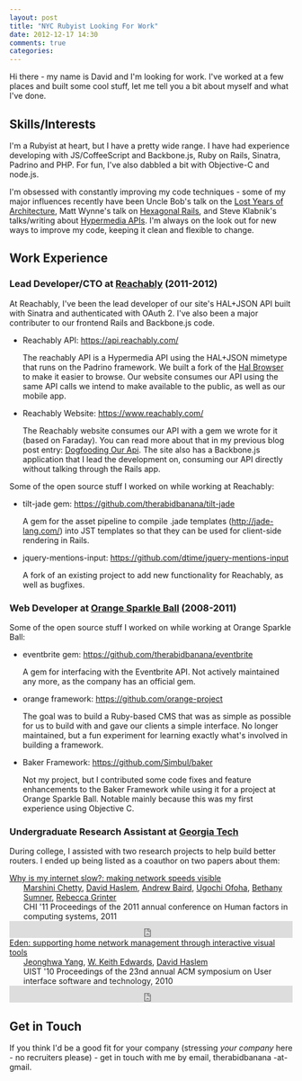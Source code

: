 ```yaml
---
layout: post
title: "NYC Rubyist Looking For Work"
date: 2012-12-17 14:30
comments: true
categories:
---
```


Hi there - my name is David and I'm looking for work. I've worked at a few
places and built some cool stuff, let me tell you a bit about myself and what
I've done.

## Skills/Interests

I'm a Rubyist at heart, but I have a pretty wide range. I have had experience
developing with JS/CoffeeScript and Backbone.js, Ruby on Rails, Sinatra,
Padrino and PHP. For fun, I've also dabbled a bit with Objective-C and node.js.

I'm obsessed with constantly improving my code techniques - some of my major
influences recently have been Uncle Bob's talk on the [Lost Years of
Architecture](http://www.confreaks.com/videos/759-rubymidwest2011-keynote-architecture-the-lost-years),
Matt Wynne's talk on [Hexagonal Rails](http://www.confreaks.com/videos/977),
and Steve Klabnik's talks/writing about [Hypermedia
APIs](http://designinghypermediaapis.com/). I'm always on the look out for
new ways to improve my code, keeping it clean and flexible to change.

## Work Experience

### **Lead Developer/CTO** at [Reachably](https://www.reachably.com/) (2011-2012)

At Reachably, I've been the lead developer of our site's HAL+JSON API built
with Sinatra and authenticated with OAuth 2. I've also been a major contributer
to our frontend Rails and Backbone.js code.

* Reachably API: <https://api.reachably.com/>

  The reachably API is a Hypermedia API using the HAL+JSON mimetype that runs
  on the Padrino framework. We built a fork of the
  [Hal Browser](http://explorer.dtime.com/explorer#GET:https://api.reachably.com/activity/short/all)
  to make it easier to browse. Our website consumes our API using the same
  API calls we intend to make available to the public, as well as our mobile
  app.

* Reachably Website: <https://www.reachably.com/>

  The Reachably website consumes our API with a gem we wrote for it (based on
  Faraday). You can read more about that in my previous blog post entry:
  [Dogfooding Our Api](http://www.davidhaslem.com/blog/2012/dogfooding-our-api/).
  The site also has a Backbone.js application that I lead the development on,
  consuming our API directly without talking through the Rails app.

Some of the open source stuff I worked on while working at Reachably:

* tilt-jade gem: <https://github.com/therabidbanana/tilt-jade>

  A gem for the asset pipeline to compile .jade templates
  (<http://jade-lang.com/>) into JST templates so that they can be used for
  client-side rendering in Rails.

* jquery-mentions-input: <https://github.com/dtime/jquery-mentions-input>

  A fork of an existing project to add new functionality for Reachably,
  as well as bugfixes.


### **Web Developer** at [Orange Sparkle Ball](http://www.orangesparkleball.com/) (2008-2011)

Some of the open source stuff I worked on while working at Orange Sparkle Ball:

* eventbrite gem: <https://github.com/therabidbanana/eventbrite>

  A gem for interfacing with the Eventbrite API. Not actively maintained any
  more, as the company has an official gem.

* orange framework: <https://github.com/orange-project>

  The goal was to build a Ruby-based CMS that was as simple as possible for us
  to build with and gave our clients a simple interface. No longer maintained,
  but a fun experiment for learning exactly what's involved in building a
  framework.

* Baker Framework: <https://github.com/Simbul/baker>

  Not my project, but I contributed some code fixes and feature enhancements
  to the Baker Framework while using it for a project at Orange Sparkle Ball.
  Notable mainly because this was my first experience using Objective C.

### **Undergraduate Research Assistant** at [Georgia Tech](http://gatech.edu)

During college, I assisted with two research projects to help build better
routers. I ended up being listed as a coauthor on two papers about them:

<!-- ACM DL Article: Why is my internet slow?: making network speeds visible -->
<div class="acmdlitem" id="item1979217"><a href="http://dl.acm.org/authorize?419718" title="Why is my internet slow?: making network speeds visible">Why is my internet slow?: making network speeds visible</a><div style="margin-left:25px"><a href="http://dl.acm.org/author_page.cfm?id=81328487724" >Marshini Chetty</a>, <a href="http://dl.acm.org/author_page.cfm?id=81470653179" >David Haslem</a>, <a href="http://dl.acm.org/author_page.cfm?id=81484646551" >Andrew Baird</a>, <a href="http://dl.acm.org/author_page.cfm?id=81484659047" >Ugochi Ofoha</a>, <a href="http://dl.acm.org/author_page.cfm?id=81484641867" >Bethany Sumner</a>, <a href="http://dl.acm.org/author_page.cfm?id=81328488487" >Rebecca Grinter</a><br />CHI '11 Proceedings of the 2011 annual conference on Human factors in computing systems,&nbsp;2011</div></div>
<!-- ACM DL Bibliometrics: Why is my internet slow?: making network speeds visible-->
<div class="acmdlstat" id ="stats1979217"><iframe src="http://dl.acm.org/authorizestats?419718" width="100%" height="30" scrolling="no" frameborder="0">frames are not supported</iframe></div>

<!-- ACM DL Article: Eden: supporting home network management through interactive visual tools -->
<div class="acmdlitem" id="item1866049"><a href="http://dl.acm.org/authorize?390856" title="Eden: supporting home network management through interactive visual tools">Eden: supporting home network management through interactive visual tools</a><div style="margin-left:25px"><a href="http://dl.acm.org/author_page.cfm?id=81384591555" >Jeonghwa Yang</a>, <a href="http://dl.acm.org/author_page.cfm?id=81100595699" >W. Keith Edwards</a>, <a href="http://dl.acm.org/author_page.cfm?id=81470653179" >David Haslem</a><br />UIST '10 Proceedings of the 23nd annual ACM symposium on User interface software and technology,&nbsp;2010</div></div>
<!-- ACM DL Bibliometrics: Eden: supporting home network management through interactive visual tools-->
<div class="acmdlstat" id ="stats1866049"><iframe src="http://dl.acm.org/authorizestats?390856" width="100%" height="30" scrolling="no" frameborder="0">frames are not supported</iframe></div>

## Get in Touch

If you think I'd be a good fit for your company (stressing
*your company* here - no recruiters please) - get in touch with me by email,
therabidbanana -at- gmail.
